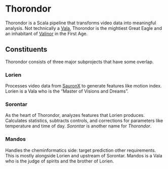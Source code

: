 # Thorondor

Thorondor is a Scala pipeline that transforms video data into meaningful analysis.
Not technically a [Vala](https://github.com/kokellab/valar), Thorondor is the mightiest Great Eagle and an inhabitant of [Valinor](https://github.com/kokellab/valinor) in the First Age.

## Constituents

Thorondor consists of three major subprojects that have some overlap.

### Lorien
Processes video data from [SauronX](https://github.com/kokellab/sauronx) to generate features like motion index.
Lorien is a Vala who is the “Master of Visions and Dreams”.

### Sorontar

As the heart of Thorondor, analyzes features that Lorien produces.
Calculates statistics, subtracts controls, and corrections for parameters like temperature and time of day.
_Sorontar_ is another name for _Thorondor_.

### Mandos

Handles the cheminformatics side: target prediction other requirements.
This is mostly alongside Lorien and upstream of Sorontar.
Mandos is a Vala who is the judge of spirits and the brother of Lorien.
